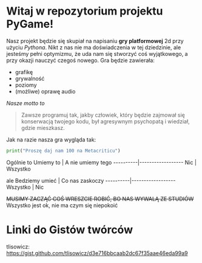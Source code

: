 # **Witaj w repozytorium projektu PyGame!**


Nasz projekt będzie się skupiał na napisaniu **gry platformowej** 2d przy użyciu *Pythona*. Nikt z nas nie ma doświadczenia w tej dziedzinie, ale jesteśmy pełni optymizmu, że uda nam się stworzyć coś wyjątkowego, a przy okazji nauczyć czegoś nowego.
Gra będzie zawierała:
* grafikę
* grywalność
* poziomy
* (możliwe) oprawę audio

_Nasze motto to_
>Zawsze programuj tak, jakby człowiek, który będzie zajmował się konserwacją twojego kodu, był agresywnym psychopatą i wiedział, gdzie mieszkasz.

Jak na razie nasza gra wygląda tak:
```Python
print("Proszę daj nam 100 na Metacriticu")
```
Ogólnie to
Umiemy to | A nie umiemy tego
----------|------------------
Nic | Wszystko

ale
Bedziemy umieć | Co nas zaskoczy
----------|------------------
Wszystko | Nic

~~MUSIMY ZACZĄĆ COŚ WRESZCIE ROBIĆ, BO NAS WYWALĄ ZE STUDIÓW~~
Wszystko jest ok, nie ma czym się niepokoić

# **Linki do Gistów twórców**
tlisowicz: https://gist.github.com/tlisowicz/d3e716bbcaab2dc67f35aae46eda99a9
